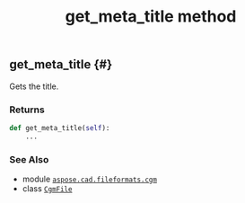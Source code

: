 ﻿---
title: get_meta_title method
second_title: Aspose.CAD for Python via .NET API References
description: 
type: docs
weight: 100
url: /python-net/aspose.cad.fileformats.cgm/cgmfile/get_meta_title/
is_root: false
---

## get_meta_title {#}

Gets the title.


### Returns 





```python
def get_meta_title(self):
    ...
```





### See Also
* module [`aspose.cad.fileformats.cgm`](../../)
* class [`CgmFile`](/cad/python-net/aspose.cad.fileformats.cgm/cgmfile)
